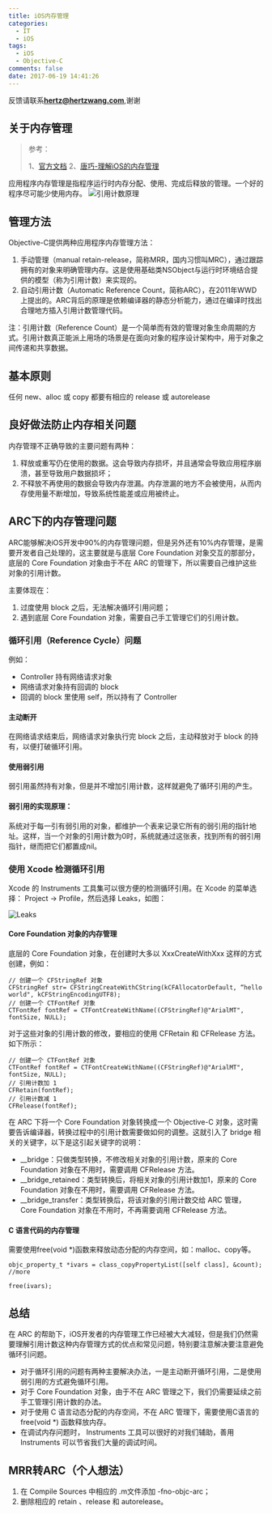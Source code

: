 ```yaml
---
title: iOS内存管理 
categories:
  - IT
  - iOS
tags:
  - iOS
  - Objective-C
comments: false
date: 2017-06-19 14:41:26
---
```


反馈请联系[**hertz@hertzwang.com**](mailto:hertz@hertzwang.com),谢谢

## 关于内存管理 

> 参考：
> 
> 1、[官方文档](https://developer.apple.com/library/content/documentation/Cocoa/Conceptual/MemoryMgmt/Articles/MemoryMgmt.html)  2、[唐巧-理解iOS的内存管理](http://blog.devtang.com/2016/07/30/ios-memory-management/)

应用程序内存管理是指程序运行时内存分配、使用、完成后释放的管理。一个好的程序尽可能少使用内存。
![引用计数原理](./images/iOSAboutMemoryManagement-Theory.png "引用计数原理")

## 管理方法

Objective-C提供两种应用程序内存管理方法：

<!-- more -->

1. 手动管理（manual retain-release，简称MRR，国内习惯叫MRC），通过跟踪拥有的对象来明确管理内存。这是使用基础类NSObject与运行时环境结合提供的模型（称为引用计数）来实现的。
2. 自动引用计数（Automatic Reference Count，简称ARC），在2011年WWD上提出的。ARC背后的原理是依赖编译器的静态分析能力，通过在编译时找出合理地方插入引用计数管理代码。

注：引用计数（Reference Count）是一个简单而有效的管理对象生命周期的方式。引用计数真正能派上用场的场景是在面向对象的程序设计架构中，用于对象之间传递和共享数据。


## 基本原则

任何 new、alloc 或 copy 都要有相应的 release 或 autorelease


## 良好做法防止内存相关问题


内存管理不正确导致的主要问题有两种：

1. 释放或重写仍在使用的数据。这会导致内存损坏，并且通常会导致应用程序崩溃，甚至导致用户数据损坏；
2. 不释放不再使用的数据会导致内存泄漏。内存泄漏的地方不会被使用，从而内存使用量不断增加，导致系统性能差或应用被终止。


## ARC下的内存管理问题

ARC能够解决iOS开发中90%的内存管理问题，但是另外还有10%内存管理，是需要开发者自己处理的，这主要就是与底层 Core Foundation 对象交互的那部分，底层的 Core Foundation 对象由于不在 ARC 的管理下，所以需要自己维护这些对象的引用计数。

主要体现在：

1. 过度使用 block 之后，无法解决循环引用问题；
2. 遇到底层 Core Foundation 对象，需要自己手工管理它们的引用计数。

### 循环引用（Reference Cycle）问题

例如：

* Controller 持有网络请求对象
* 网络请求对象持有回调的 block
* 回调的 block 里使用 self，所以持有了 Controller

#### 主动断开

在网络请求结束后，网络请求对象执行完  block 之后，主动释放对于 block 的持有，以便打破循环引用。

#### 使用弱引用

弱引用虽然持有对象，但是并不增加引用计数，这样就避免了循环引用的产生。

#### 弱引用的实现原理：

系统对于每一引有弱引用的对象，都维护一个表来记录它所有的弱引用的指针地址。这样，当一个对象的引用计数为0时，系统就通过这张表，找到所有的弱引用指针，继而把它们都置成nil。

### 使用 Xcode 检测循环引用

Xcode 的 Instruments 工具集可以很方便的检测循环引用。在 Xcode 的菜单选择： Project -> Profile，然后选择 Leaks，如图：

![Leaks](./images/iOSAboutMemoryManagement-Leaks.png "Leaks")

#### Core Foundation 对象的内存管理

底层的 Core Foundation 对象，在创建时大多以 XxxCreateWithXxx 这样的方式创建，例如：

	// 创建一个 CFStringRef 对象
	CFStringRef str= CFStringCreateWithCString(kCFAllocatorDefault, “hello world", kCFStringEncodingUTF8);
	// 创建一个 CTFontRef 对象
	CTFontRef fontRef = CTFontCreateWithName((CFStringRef)@"ArialMT", fontSize, NULL);

对于这些对象的引用计数的修改，要相应的使用 CFRetain 和 CFRelease 方法。如下所示：

	// 创建一个 CTFontRef 对象
	CTFontRef fontRef = CTFontCreateWithName((CFStringRef)@"ArialMT", fontSize, NULL);
	// 引用计数加 1
	CFRetain(fontRef);
	// 引用计数减 1
	CFRelease(fontRef);

在 ARC 下将一个 Core Foundation 对象转换成一个 Objective-C 对象，这时需要告诉编译器，转换过程中的引用计数需要做如何的调整。这就引入了 bridge 相关的关键字，以下是这引起关键字的说明：

* __bridge：只做类型转换，不修改相关对象的引用计数，原来的 Core Foundation 对象在不用时，需要调用 CFRelease 方法。
* __bridge_retained：类型转换后，将相关对象的引用计数加1，原来的 Core Foundation 对象在不用时，需要调用 CFRelease 方法。
* __bridge_transfer：类型转换后，将该对象的引用计数交给 ARC 管理， Core Foundation 对象在不用时，不再需要调用 CFRelease 方法。

#### C 语言代码的内存管理

需要使用free(void *)函数来释放动态分配的内存空间，如：malloc、copy等。

	objc_property_t *ivars = class_copyPropertyList([self class], &count);
	//more
	
	free(ivars);


## 总结

在 ARC 的帮助下，iOS开发者的内存管理工作已经被大大减轻，但是我们仍然需要理解引用计数这种内存管理方式的优点和常见问题，特别要注意解决要注意避免循环引问题。

* 对于循环引用的问题有两种主要解决办法，一是主动断开循环引用，二是使用弱引用的方式避免循环引用。
* 对于 Core Foundation 对象，由于不在 ARC 管理之下，我们仍需要延续之前手工管理引用计数的办法。
* 对于使用 C 语言动态分配的内存空间，不在 ARC 管理下，需要使用C语言的 free(void *) 函数释放内存。 
* 在调试内存问题时， Instruments 工具可以很好的对我们辅助，善用 Instruments 可以节省我们大量的调试时间。


## MRR转ARC（个人想法）

1. 在 Compile Sources 中相应的 .m文件添加 -fno-objc-arc；
2. 删除相应的 retain 、release 和 autorelease。




